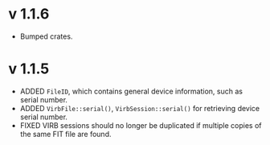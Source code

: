 # v 1.1.6
- Bumped crates.

# v 1.1.5
- ADDED `FileID`, which contains general device information, such as serial number.
- ADDED `VirbFile::serial()`, `VirbSession::serial()` for retrieving device serial number.
- FIXED VIRB sessions should no longer be duplicated if multiple copies of the same FIT file are found.
